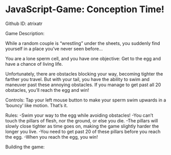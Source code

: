 # JavaScript-Game: Conception Time! 

Github ID: atrixatr

Game Description:

While a random couple is “wrestling” under the sheets, you suddenly find yourself in a place you’ve never seen before…

You are a lone sperm cell, and you have one objective: 
Get to the egg and have a chance of living life.

Unfortunately, there are obstacles blocking your way, becoming tighter the farther you travel. But with your tail, you have the ability to swim and maneuver past these annoying obstacles. If you manage to get past all 20 obstacles, you’ll reach the egg and win!

Controls:
Tap your left mouse button to make your sperm swim upwards in a ‘bouncy’ like motion. That’s it.

Rules: 
-Swim your way to the egg while avoiding obstacles!
-You can’t touch the pillars of flesh, nor the ground, or else you die.
-The pillars will slowly close tighter as time goes on, making the game slightly harder the longer you live.
-You need to get past 20 of these pillars before you reach the egg.
-When you reach the egg, you win!


Building the game:
